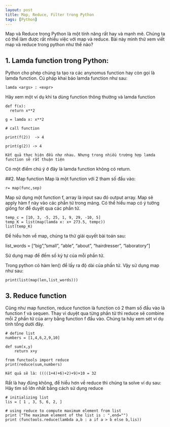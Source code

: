 ```yaml
---
layout: post
title: Map, Reduce, Filter trong Python
tags: [Python]
---
```


Map và Reduce trong Python là một tính năng rất hay và mạnh mẽ. Chúng ta có thể làm được rất nhiều việc với map và reduce. Bài này mình thử xem viết map và reduce trong python như thế nào?

## 1. Lamda function trong Python:
Python cho phép chúng ta tạo ra các anynomus function hay còn gọi là lamda function. Cú pháp khai báo lamda function như sau:
~~~~
lamda <args> : <expr>
~~~~

Hãy xem một ví dụ khi ta dùng function thông thường và lamda function

~~~~
def f(x):
  return x**2
  
g = lamda x: x**2 

# call function 

print(f(2))  -> 4 

print(g(2)) -> 4 

Kết quả thực hiện đều như nhau. Nhưng trong nhiều trường hợp lamda function sẽ rất thuận tiện

~~~~

Có một điểm chú ý ở đây là lamda function không có return.

##2. Map function 
Map là một function với 2 tham số đầu vào:

~~~~
r= map(func,sep)
~~~~

Map sử dụng một function f, array là input sau đó output array. Map sẽ apply hàm f này vào các phần tử trong mảng. Có thể hiểu map có ý tưởng giống for để duyệt qua các phần tử.

~~~~
temp_c = [10, 3, -5, 25, 1, 9, 29, -10, 5]
temp_K = list(map(lamda x: x+ 273.5, tempc))
list(temp_K)
~~~~

Để hiểu hơn về map, chúng ta thử giải quyết bài toán sau: 

list_words = [“big”,”small”, “able”, “about”, “hairdresser”, “laboratory”] 

Sử dụng map để đếm số ký tự của mỗi phần tử. 

Trong python có hàm len() để lấy ra độ dài của phần tử. Vậy sử dụng map như sau:

~~~~
print(list(map(len,list_words)))
~~~~ 

## 3. Reduce function 

Cũng như map function, reduce function là function có 2 tham số đầu vào là function f và sequen. Thay vì duyệt qua từng phần tử thì reduce sẽ combine mỗi 2 phần tử của arry bằng function f đầu vào. Chúng ta hãy xem sét ví dụ tính tổng dưới đây.

~~~~
# define list 
numbers = [1,4,6,2,9,10]

def sum(x,y)
    return x+y
    
from functools import reduce 
print(reduce(sum,numbers)

Kết quả sẽ là: ((((1+4)+6)+2)+9)+10 = 32
~~~~

Rất là hay đúng không, để hiểu hơn về reduce thì chúng ta solve ví dụ sau:
Hãy tìm số lớn nhất bằng cách sử dụng reduce 
~~~~
# initializing list 
lis = [ 1 , 3, 5, 6, 2, ] 

# using reduce to compute maximum element from list 
print ("The maximum element of the list is : ",end="") 
print (functools.reduce(lambda a,b : a if a > b else b,lis))

~~~~


